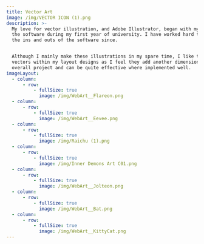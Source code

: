 ```yaml
---
title: Vector Art
image: /img/VECTOR ICON (1).png
description: >-
  My love for vector illustration, and Adobe Illustrator, began with my use of
  the software during my first year of university. I have worked hard to learn
  the ins and outs of the software since.


  Although I mainly make these illustrations in my spare time, I like to utilise
  vectors within my layout designs as I feel they add another dimension to the
  overall project and can be quite effective where implemented well.
imageLayout:
  - column:
      - row:
          - fullSize: true
            image: /img/WebArt__Flareon.png
  - column:
      - row:
          - fullSize: true
            image: /img/WebArt__Eevee.png
  - column:
      - row:
          - fullSize: true
            image: /img/Raichu (1).png
  - column:
      - row:
          - fullSize: true
            image: /img/Inner Demons Art C01.png
  - column:
      - row:
          - fullSize: true
            image: /img/WebArt__Jolteon.png
  - column:
      - row:
          - fullSize: true
            image: /img/WebArt__Bat.png
  - column:
      - row:
          - fullSize: true
            image: /img/WebArt__KittyCat.png
---
```












